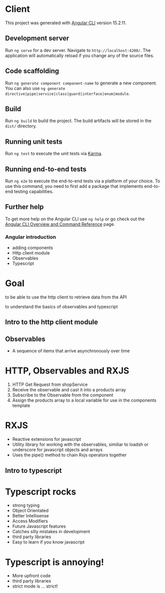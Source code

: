 # Client

This project was generated with [Angular CLI](https://github.com/angular/angular-cli) version 15.2.11.

## Development server

Run `ng serve` for a dev server. Navigate to `http://localhost:4200/`. The application will automatically reload if you change any of the source files.

## Code scaffolding

Run `ng generate component component-name` to generate a new component. You can also use `ng generate directive|pipe|service|class|guard|interface|enum|module`.

## Build

Run `ng build` to build the project. The build artifacts will be stored in the `dist/` directory.

## Running unit tests

Run `ng test` to execute the unit tests via [Karma](https://karma-runner.github.io).

## Running end-to-end tests

Run `ng e2e` to execute the end-to-end tests via a platform of your choice. To use this command, you need to first add a package that implements end-to-end testing capabilities.

## Further help

To get more help on the Angular CLI use `ng help` or go check out the [Angular CLI Overview and Command Reference](https://angular.io/cli) page.


### Angular introduction
 - adding components 
 - Http client module
 - Observables
 - Typescript

 # Goal

 to be able to use the http client to retrieve data from the API

 to understand the basics of observables and typescript

## Intro to the http client module


## Observables
 - A sequence of items that arrive asynchronously over time
# HTTP, Observables and RXJS
 1. HTTP Get Request from shopService
 2. Receive the observable and cast it into a products array
 3. Subscribe to the Observable from the component 
 4. Assign the products array to a local variable for use in the components template

# RXJS
 - Reactive extensions for javascript
 - Utility library for working with the observables, similiar to loadsh or underscore for javascript objects and arrays
 - Uses the pipe() method to chain Rxjs operators together

## Intro to typescript 
 # Typescript rocks
  - strong typing 
  - Object Orientated
  - Better Intellisense
  - Access Modifiers
  - Future Javascript features
  - Catches silly mistakes in development
  - third party libraries
  - Easy to learn if you know javascript

 # Typescript is annoying! 
  - More upfront code
  - third party libraries
  - strict mode is ... strict!
